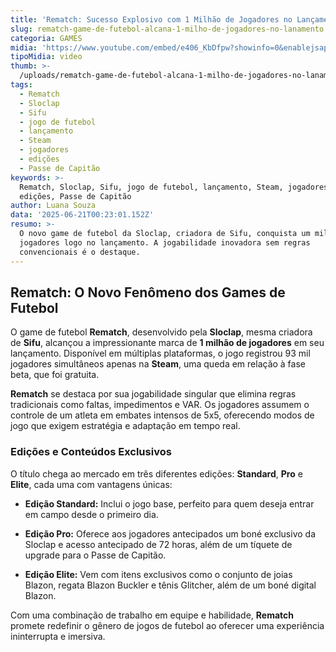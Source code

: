 ```yaml
---
title: 'Rematch: Sucesso Explosivo com 1 Milhão de Jogadores no Lançamento'
slug: rematch-game-de-futebol-alcana-1-milho-de-jogadores-no-lanamento
categoria: GAMES
midia: 'https://www.youtube.com/embed/e406_KbDfpw?showinfo=0&enablejsapi=1'
tipoMidia: video
thumb: >-
  /uploads/rematch-game-de-futebol-alcana-1-milho-de-jogadores-no-lanamento-thumb.png
tags:
  - Rematch
  - Sloclap
  - Sifu
  - jogo de futebol
  - lançamento
  - Steam
  - jogadores
  - edições
  - Passe de Capitão
keywords: >-
  Rematch, Sloclap, Sifu, jogo de futebol, lançamento, Steam, jogadores,
  edições, Passe de Capitão
author: Luana Souza
data: '2025-06-21T00:23:01.152Z'
resumo: >-
  O novo game de futebol da Sloclap, criadora de Sifu, conquista um milhão de
  jogadores logo no lançamento. A jogabilidade inovadora sem regras
  convencionais é o destaque.
---
```


## Rematch: O Novo Fenômeno dos Games de Futebol

<blockquote class="twitter-tweet"><a href="https://twitter.com/user/status/1936061475447013553"></a></blockquote>

O game de futebol **Rematch**, desenvolvido pela **Sloclap**, mesma criadora de **Sifu**, alcançou a impressionante marca de **1 milhão de jogadores** em seu lançamento. Disponível em múltiplas plataformas, o jogo registrou 93 mil jogadores simultâneos apenas na **Steam**, uma queda em relação à fase beta, que foi gratuita.

**Rematch** se destaca por sua jogabilidade singular que elimina regras tradicionais como faltas, impedimentos e VAR. Os jogadores assumem o controle de um atleta em embates intensos de 5x5, oferecendo modos de jogo que exigem estratégia e adaptação em tempo real.

### Edições e Conteúdos Exclusivos

O título chega ao mercado em três diferentes edições: **Standard**, **Pro** e **Elite**, cada uma com vantagens únicas:

- **Edição Standard:** Inclui o jogo base, perfeito para quem deseja entrar em campo desde o primeiro dia.

- **Edição Pro:** Oferece aos jogadores antecipados um boné exclusivo da Sloclap e acesso antecipado de 72 horas, além de um tíquete de upgrade para o Passe de Capitão.

- **Edição Elite:** Vem com itens exclusivos como o conjunto de joias Blazon, regata Blazon Buckler e tênis Glitcher, além de um boné digital Blazon.

Com uma combinação de trabalho em equipe e habilidade, **Rematch** promete redefinir o gênero de jogos de futebol ao oferecer uma experiência ininterrupta e imersiva.


